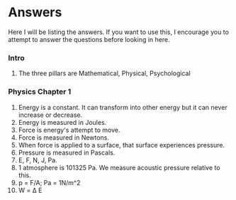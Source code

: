 # Answers
Here I will be listing the answers. If you want to use this, I encourage you to attempt to answer the questions before looking in here.

### Intro
1. The three pillars are Mathematical, Physical, Psychological

### Physics Chapter 1
1. Energy is a constant. It can transform into other energy but it can never increase or decrease.
2. Energy is measured in Joules.
3. Force is energy's attempt to move.
4. Force is measured in Newtons.
5. When force is applied to a surface, that surface experiences pressure.
6. Pressure is measured in Pascals.
7. E, F, N, J, Pa.
8. 1 atmosphere is 101325 Pa. We measure acoustic pressure relative to this.
9. p = F/A; Pa = 1N/m^2
10. W = Δ E
